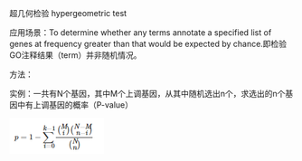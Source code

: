 超几何检验 hypergeometric test

应用场景：To determine whether any terms annotate a specified list of genes at frequency greater than that would be expected by chance.即检验GO注释结果（term）并非随机情况。

方法：

实例：一共有N个基因，其中M个上调基因，从其中随机选出n个，求选出的n个基因中有上调基因的概率（P-value）

![](https://github.com/Ts-bioinformatics/picture/blob/master/%E8%B6%85%E5%87%A0%E4%BD%95%E6%A3%80%E9%AA%8C%E5%85%AC%E5%BC%8F.png)

